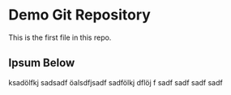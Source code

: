 # Demo Git Repository

This is the first file in this repo.



## Ipsum Below

ksadölfkj sadsadf öalsdfjsadf sadfölkj dflöj f
sadf sadf
sadf
sadf